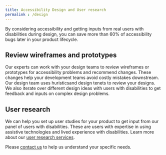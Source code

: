 ```yaml
---
title: Accessibility Design and User research
permalink : /design
---
```

By considering accessibility and getting inputs  from real users with disabilities during design, you can save more than 60% of accessibility bugs later in your product lifecycle.  

## Review wireframes and prototypes
Our experts can work with your design teams to review wireframes or prototypes for accessibility problems and recommend changes. These changes help your development teams avoid costly mistakes downstream.  
Our design team uses huristicsand design tenets to review your designs. We also iterate over different design ideas with users with disabilities to get feedback and inputs on complex design problems.

## User research
We can help you set up user studies for your product to get input from our panel of users with disabilities. These are users with expertise in using assistive technologies and lived experience with disabilities.
Learn more about our [user research services](/user-research). 
 
Please [contact us](/contact-us) to help us understand your specific needs.